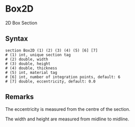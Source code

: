 # Box2D

2D Box Section

## Syntax

```
section Box2D (1) (2) (3) (4) (5) [6] [7]
# (1) int, unique section tag
# (2) double, width
# (3) double, height
# (4) double, thickness
# (5) int, material tag
# [6] int, number of integration points, default: 6
# [7] double, eccentricity, default: 0.0
```

## Remarks

The eccentricity is measured from the centre of the section.

The width and height are measured from midline to midline.
